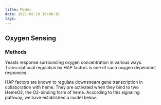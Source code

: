 ```yaml
---
title: Model
date: 2021-08-19 10:08:16
tags:
---
```


## Oxygen Sensing

### Methods

Yeasts response surrounding oxygen concentration in various ways. Transcriptional regulation by HAP factors is one of such oxygen dependant responces.

HAP factors are known to regulate downstream gene transcription in collaboration with heme. They are activated when they bind to two HemeO2, the O2-binding form of heme.
According to this signaling pathway, we have established a model below. 

